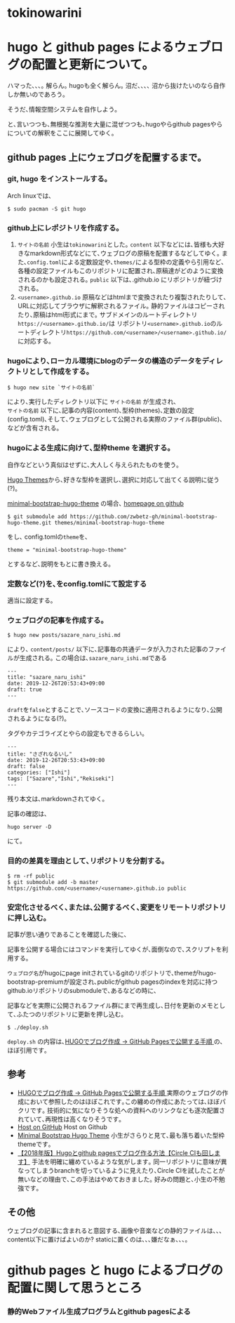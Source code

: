 
# tokinowarini


# hugo と github pages によるウェブログの配置と更新について｡

ハマった､､､｡ 解らん｡ hugoも全く解らん｡ 沼だ､､､､ 沼から抜けたいのなら自作しか無いのであろう｡

そうだ､情報空間システムを自作しよう｡

と､言いつつも､無根拠な推測を大量に混ぜつつも､hugoやらgithub pagesやらについての解釈をここに展開してゆく｡



## github pages 上にウェブログを配置するまで｡

### git, hugo をインストールする｡

Arch linuxでは､

```
$ sudo pacman -S git hugo
```


### github上にレポジトリを作成する｡

1. `サイトの名前`
  小生は`tokinowarini`とした｡ `content` 以下などには､皆様も大好きなmarkdown形式などにて､ウェブログの原稿を配置するなどしてゆく｡
  また､`config.toml`による定数設定や､`themes/`による型枠の定義やら引用など､各種の設定ファイルもこのリポジトリに配置され､原稿達がどのように変換されるのかも設定される｡
  `public` 以下は､<username>.github.io にリポジトリが紐づけされる｡
1. `<username>.github.io`
  原稿などはhtmlまで変換されたり複製されたりして､
  URLに対応してブラウザに解釈されるファイル｡
  静的ファイルはコピーされたり､原稿はhtml形式にまで｡
  サブドメインのルートディレクトリ`https://<username>.github.io/`は リポジトリ`<username>.github.io`のルートディレクトリ`https://github.com/<username>/<username>.github.io/`に対応する｡


### hugoにより､ローカル環境にblogのデータの構造のデータをディレクトリとして作成をする｡

```
$ hugo new site `サイトの名前`
```
により､実行したディレクトリ以下に `サイトの名前` が生成され､  
`サイトの名前` 以下に､記事の内容(content)､型枠(themes)､定数の設定(config.toml)､そして､ウェブログとして公開される実際のファイル群(public)､などが含有される｡


### hugoによる生成に向けて､型枠theme を選択する｡

自作などという真似はせずに､大人しく与えられたものを使う｡

[Hugo Themes](https://themes.gohugo.io/)から､好きな型枠を選択し､選択に対応して出てくる説明に従う(?)｡

[minimal-bootstrap-hugo-theme](https://themes.gohugo.io/minimal-bootstrap-hugo-theme/) の場合､ [homepage on github](https://github.com/zwbetz-gh/minimal-bootstrap-hugo-theme)
```
$ git submodule add https://github.com/zwbetz-gh/minimal-bootstrap-hugo-theme.git themes/minimal-bootstrap-hugo-theme
```

をし､ config.tomlの`theme`を､

```
theme = "minimal-bootstrap-hugo-theme"
```

とするなど､説明をもとに書き換える｡


### 定数など(?)を､をconfig.tomlにて設定する

適当に設定する｡

### ウェブログの記事を作成する｡

```
$ hugo new posts/sazare_naru_ishi.md
```

により､ `content/posts/` 以下に､記事毎の共通データが入力された記事のファイルが生成される｡ この場合は､`sazare_naru_ishi.md`である

```
---
title: "sazare_naru_ishi"
date: 2019-12-26T20:53:43+09:00
draft: true
---
```

`draft`を`false`とすることで､ソースコードの変換に適用されるようになり､公開されるようになる(?)｡

タグやカテゴライズとやらの設定もできるらしい｡

```
---
title: "さざれなるいし"
date: 2019-12-26T20:53:43+09:00
draft: false
categories: ["Ishi"]
tags: ["Sazare","Ishi","Rekiseki"]
---
```

残り本文は､markdownされてゆく｡

記事の確認は､

```
hugo server -D
```

にて｡


### 目的の差異を理由として､リポジトリを分割する｡

```
$ rm -rf public
$ git submodule add -b master https://github.com/<username>/<username>.github.io public
```

### 安定化させるべく､または､公開するべく､変更をリモートリポジトリに押し込む｡

記事が思い通りであることを確認した後に､

記事を公開する場合にはコマンドを実行してゆくが､面倒なので､スクリプトを利用する｡

`ウェブログ名`がhugoにpage initされているgitのリポジトリで､themeがhugo-bootstrap-premiumが設定され､publicがgithub pagesのindexを対応に持つgithub.ioリポジトリのsubmoduleで､あるなどの時に､

記事などを実際に公開されるファイル群にまで再生成し､日付を更新のメモとして､ふたつのリポジトリに更新を押し込む｡

```
$ ./deploy.sh
```

`deploy.sh` の内容は､[HUGOでブログ作成 → GitHub Pagesで公開する手順 ](https://chanmitsu55.github.io/2017/12/25/2017-12-25-create-blog-by-hugo/) の､ほぼ引用です｡



## 参考

- [HUGOでブログ作成 → GitHub Pagesで公開する手順 ](https://chanmitsu55.github.io/2017/12/25/2017-12-25-create-blog-by-hugo/)
  実際のウェブログの作成において参照したのはほぼこれです｡この纏めの作成にあたっては､ほぼパクリです｡
  技術的に気になりそうな処への資料へのリンクなども逐次配置されていて､再現性は高くなりそうです｡
- [Host on GitHub](https://gohugo.io/hosting-and-deployment/hosting-on-github/)
  Host on Github
- [Minimal Bootstrap Hugo Theme](https://themes.gohugo.io/minimal-bootstrap-hugo-theme/)
  小生がさらりと見て､最も落ち着いた型枠themeです｡
- [【2018年版】Hugoとgithub pagesでブログ作る方法【Circle CIも回します】](https://qiita.com/ryoma-tokushige/items/eba3e6cd415e9755af87)
  手法を明確に纏めているような気がします｡
  同一リポジトリに意味が異なってしまうbranchを切っているように見えたり､Circle Clを試したことが無いなどの理由で､この手法はやめておきました｡ 好みの問題と､小生の不勉強です｡


## その他

ウェブログの記事に含まれると意図する､画像や音楽などの静的ファイルは､､､content以下に置けばよいのか? staticに置くのは､､､嫌だなぁ､､､｡


# github pages と hugo によるブログの配置に関して思うところ
### 静的Webファイル生成プログラムとgithub pagesによる
